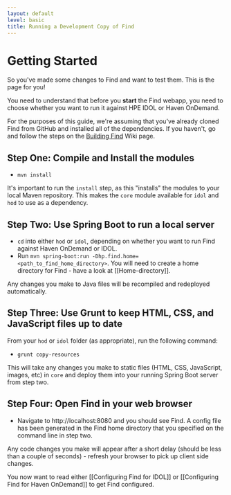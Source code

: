 ```yaml
---
layout: default
level: basic
title: Running a Development Copy of Find
---
```


# Getting Started

So you've made some changes to Find and want to test them.  This is the page for you!

You need to understand that before you **start** the Find webapp, you need to choose whether you want to run it against HPE IDOL or Haven OnDemand.

For the purposes of this guide, we're assuming that you've already cloned Find from GitHub and installed all of the dependencies.  If you haven't, go and follow the steps on the [Building Find](https://github.com/hpautonomy/find/wiki/Building-Find) Wiki page.

## Step One: Compile and Install the modules

- `mvn install`

It's important to run the `install` step, as this "installs" the modules to your local Maven repository.  This makes the `core` module available for `idol` and `hod` to use as a dependency.

## Step Two: Use Spring Boot to run a local server

- `cd` into either `hod` or `idol`, depending on whether you want to run Find against Haven OnDemand or IDOL.
- Run `mvn spring-boot:run -Dhp.find.home=<path_to_find_home_directory>`.  You will need to create a home directory for Find - have a look at [[Home-directory]].

Any changes you make to Java files will be recompiled and redeployed automatically.

## Step Three: Use Grunt to keep HTML, CSS, and JavaScript files up to date

From your `hod` or `idol` folder (as appropriate), run the following command:

- `grunt copy-resources`

This will take any changes you make to static files (HTML, CSS, JavaScript, images, etc) in `core` and deploy them into your running Spring Boot server from step two.

## Step Four: Open Find in your web browser

- Navigate to http://localhost:8080 and you should see Find.  A config file has been generated in the Find home directory that you specified on the command line in step two.

Any code changes you make will appear after a short delay (should be less than a couple of seconds) - refresh your browser to pick up client side changes.

You now want to read either [[Configuring Find for IDOL]] or [[Configuring Find for Haven OnDemand]] to get Find configured.